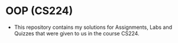 # OOP (CS224)
- This repository contains my solutions for Assignments, Labs and Quizzes that were given to us in the course CS224. 
